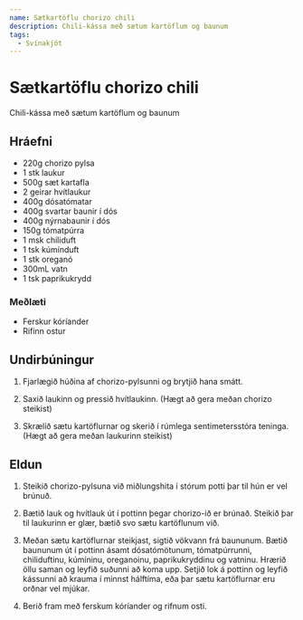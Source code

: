 ```yaml
---
name: Sætkartöflu chorizo chili
description: Chili-kássa með sætum kartöflum og baunum
tags:
  - Svínakjöt
---
```


# Sætkartöflu chorizo chili

Chili-kássa með sætum kartöflum og baunum

## Hráefni

- 220g chorizo pylsa
- 1 stk laukur
- 500g sæt kartafla
- 2 geirar hvítlaukur
- 400g dósatómatar
- 400g svartar baunir í dós
- 400g nýrnabaunir í dós
- 150g tómatpúrra
- 1 msk chiliduft
- 1 tsk kúmínduft
- 1 stk oreganó
- 300mL vatn
- 1 tsk paprikukrydd

### Meðlæti

- Ferskur kóríander
- Rifinn ostur

## Undirbúningur

1. Fjarlægið húðina af chorizo-pylsunni og brytjið hana smátt.

1. Saxið laukinn og pressið hvítlaukinn. (Hægt að gera meðan chorizo steikist)

1. Skrælið sætu kartöflurnar og skerið í rúmlega sentimetersstóra teninga. (Hægt að gera meðan laukurinn steikist)

## Eldun

1. Steikið chorizo-pylsuna við miðlungshita í stórum potti þar til hún er vel brúnuð.

1. Bætið lauk og hvítlauk út í pottinn þegar chorizo-ið er brúnað. Steikið þar til laukurinn er glær, bætið svo sætu kartöflunum við.

1. Meðan sætu kartöflurnar steikjast, sigtið vökvann frá baununum. Bætið baununum út í pottinn ásamt dósatómötunum, tómatpúrrunni, chiliduftinu, kúmíninu, oreganoinu, paprikukryddinu og vatninu. Hrærið öllu saman og leyfið suðunni að koma upp. Setjið lok á pottinn og leyfið kássunni að krauma í minnst hálftíma, eða þar sætu kartöflurnar eru orðnar vel mjúkar.

1. Berið fram með ferskum kóríander og rifnum osti.
